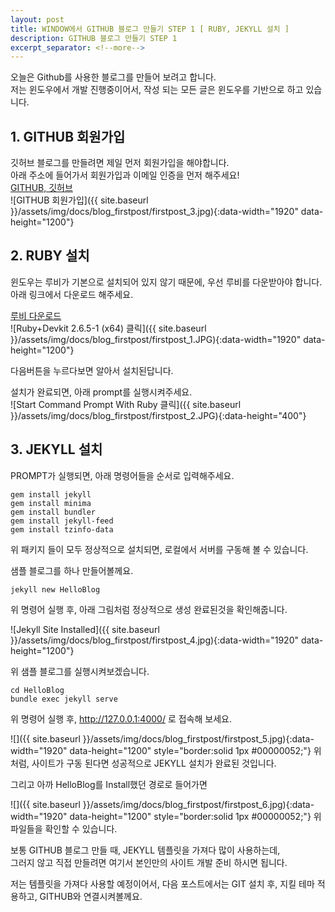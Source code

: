 ```yaml
---
layout: post
title: WINDOW에서 GITHUB 블로그 만들기 STEP 1 [ RUBY, JEKYLL 설치 ]
description: GITHUB 블로그 만들기 STEP 1
excerpt_separator: <!--more-->
---
```


오늘은 Github를 사용한 블로그를 만들어 보려고 합니다.  
저는 윈도우에서 개발 진행중이어서, 작성 되는 모든 글은 윈도우를 기반으로 하고 있습니다.  
## 1. GITHUB 회원가입  
깃허브 블로그를 만들려면 제일 먼저 회원가입을 해야합니다.  
아래 주소에 들어가서 회원가입과 이메일 인증을 먼저 해주세요!  
[GITHUB, 깃허브](https://github.com/)  <br>
![GITHUB 회원가입]({{ site.baseurl }}/assets/img/docs/blog_firstpost/firstpost_3.jpg){:data-width="1920" data-height="1200"}


## 2. RUBY 설치
윈도우는 루비가 기본으로 설치되어 있지 않기 때문에, 우선 루비를 다운받아야 합니다.  
아래 링크에서 다운로드 해주세요.  

[루비 다운로드](https://rubyinstaller.org/downloads/)  <br>
![Ruby+Devkit 2.6.5-1 (x64) 클릭]({{ site.baseurl }}/assets/img/docs/blog_firstpost/firstpost_1.JPG){:data-width="1920" data-height="1200"}

다음버튼을 누르다보면 알아서 설치된답니다.  

설치가 완료되면, 아래 prompt를 실행시켜주세요.  
![Start Command Prompt With Ruby 클릭]({{ site.baseurl }}/assets/img/docs/blog_firstpost/firstpost_2.JPG){:data-height="400"}

## 3. JEKYLL 설치
PROMPT가 실행되면, 아래 명령어들을 순서로 입력해주세요.  

~~~
gem install jekyll  
gem install minima  
gem install bundler  
gem install jekyll-feed  
gem install tzinfo-data  
~~~

위 패키지 들이 모두 정상적으로 설치되면, 로컬에서 서버를 구동해 볼 수 있습니다.

샘플 블로그를 하나 만들어볼께요.  

~~~
jekyll new HelloBlog  
~~~

위 명령어 실행 후, 아래 그림처럼 정상적으로 생성 완료된것을 확인해줍니다.  

![Jekyll Site Installed]({{ site.baseurl }}/assets/img/docs/blog_firstpost/firstpost_4.jpg){:data-width="1920" data-height="1200"}

위 샘플 블로그를 실행시켜보겠습니다.  

~~~
cd HelloBlog  
bundle exec jekyll serve  
~~~

위 명령어 실행 후, http://127.0.0.1:4000/ 로 접속해 보세요.  

![]({{ site.baseurl }}/assets/img/docs/blog_firstpost/firstpost_5.jpg){:data-width="1920" data-height="1200" style="border:solid 1px #00000052;"}
위 처럼, 사이트가 구동 된다면 성공적으로 JEKYLL 설치가 완료된 것입니다.  

그리고 아까 HelloBlog를 Install했던 경로로 들어가면  

![]({{ site.baseurl }}/assets/img/docs/blog_firstpost/firstpost_6.jpg){:data-width="1920" data-height="1200" style="border:solid 1px #00000052;"}
위 파일들을 확인할 수 있습니다.  

보통 GITHUB 블로그 만들 때, JEKYLL 템플릿을 가져다 많이 사용하는데,  
그러지 않고 직접 만들려면 여기서 본인만의 사이트 개발 준비 하시면 됩니다.  

저는 템플릿을 가져다 사용할 예정이어서, 다음 포스트에서는 GIT 설치 후, 지킬 테마 적용하고, GITHUB와 연결시켜볼께요.  
